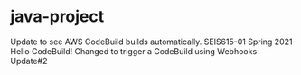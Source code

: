 # java-project
Update to see AWS CodeBuild builds automatically.
SEIS615-01 Spring 2021 Hello CodeBuild!
Changed to trigger a CodeBuild using Webhooks
Update#2
